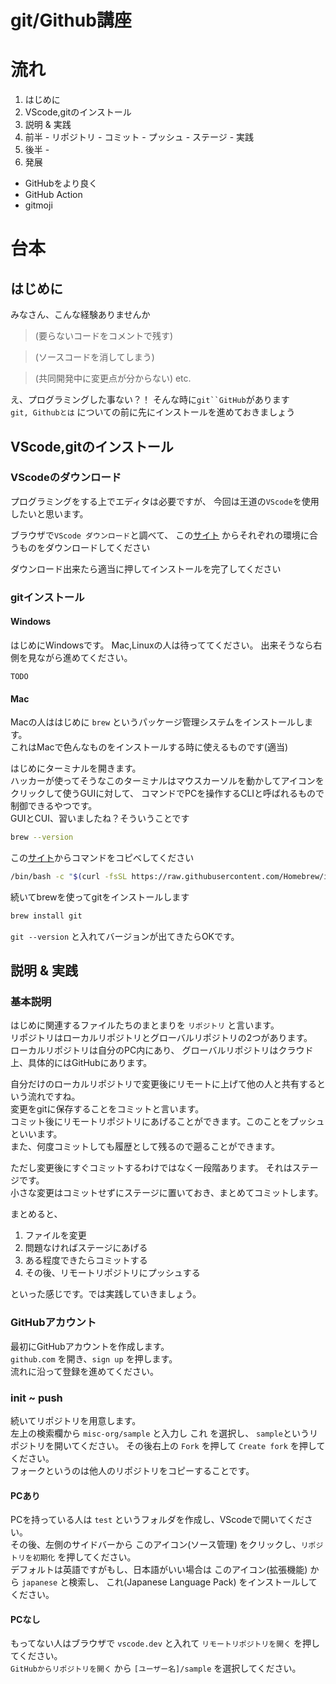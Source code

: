 # git/Github講座

# 流れ
1. はじめに
2. VScode,gitのインストール
3. 説明 & 実践
  1. 前半
    - リポジトリ
    - コミット
    - プッシュ
    - ステージ
    - 実践
  2. 後半
    - 
4. 発展
  - GitHubをより良く
  - GitHub Action
  - gitmoji


# 台本
## はじめに
みなさん、こんな経験ありませんか

> (要らないコードをコメントで残す)

> (ソースコードを消してしまう)

> (共同開発中に変更点が分からない) etc.

え、プログラミングした事ない？！
そんな時に`git``GitHub`があります  
`git, Githubとは` についての前に先にインストールを進めておきましょう

## VScode,gitのインストール
### VScodeのダウンロード
プログラミングをする上でエディタは必要ですが、
今回は王道の`VScode`を使用したいと思います。

ブラウザで`VScode ダウンロード`と調べて、
この[サイト](https://code.visualstudio.com/download)
からそれぞれの環境に合うものをダウンロードしてください

ダウンロード出来たら適当に押してインストールを完了してください

### gitインストール
#### Windows
はじめにWindowsです。
Mac,Linuxの人は待っててください。
出来そうなら右側を見ながら進めてください。

`TODO`

#### Mac
Macの人ははじめに `brew` というパッケージ管理システムをインストールします。  
これはMacで色んなものをインストールする時に使えるものです(適当)  

はじめにターミナルを開きます。  
ハッカーが使ってそうなこのターミナルはマウスカーソルを動かしてアイコンをクリックして使うGUIに対して、
コマンドでPCを操作するCLIと呼ばれるもので制御できるやつです。  
GUIとCUI、習いましたね？そういうことです

```zsh
brew --version
```
この[サイト](https://brew.sh)からコマンドをコピべしてください  
```zsh
/bin/bash -c "$(curl -fsSL https://raw.githubusercontent.com/Homebrew/install/HEAD/install.sh)"
```
続いてbrewを使ってgitをインストールします
```zsh
brew install git
```
`git --version` と入れてバージョンが出てきたらOKです。

## 説明 & 実践
### 基本説明
はじめに関連するファイルたちのまとまりを `リポジトリ` と言います。  
リポジトリはローカルリポジトリとグローバルリポジトリの2つがあります。  
ローカルリポジトリは自分のPC内にあり、
グローバルリポジトリはクラウド上、具体的にはGitHubにあります。

自分だけのローカルリポジトリで変更後にリモートに上げて他の人と共有するという流れですね。  
変更をgitに保存することをコミットと言います。  
コミット後にリモートリポジトリにあげることができます。このことをプッシュといいます。  
また、何度コミットしても履歴として残るので遡ることができます。

ただし変更後にすぐコミットするわけではなく一段階あります。
それはステージです。  
小さな変更はコミットせずにステージに置いておき、まとめてコミットします。  

まとめると、
1. ファイルを変更
2. 問題なければステージにあげる
3. ある程度できたらコミットする
4. その後、リモートリポジトリにプッシュする

といった感じです。では実践していきましょう。  

### GitHubアカウント
最初にGitHubアカウントを作成します。  
`github.com` を開き、`sign up` を押します。  
流れに沿って登録を進めてください。  


### init ~ push
続いてリポジトリを用意します。  
左上の検索欄から `misc-org/sample` と入力し これ を選択し、
`sample`というリポジトリを開いてください。
その後右上の `Fork` を押して `Create fork` を押してください。  
フォークというのは他人のリポジトリをコピーすることです。

#### PCあり
PCを持っている人は `test` というフォルダを作成し、VScodeで開いてください。  
その後、左側のサイドバーから このアイコン(ソース管理) をクリックし、`リポジトリを初期化` を押してください。  
デフォルトは英語ですがもし、日本語がいい場合は このアイコン(拡張機能) から `japanese` と検索し、
これ(Japanese Language Pack) をインストールしてください。

#### PCなし
もってない人はブラウザで `vscode.dev` と入れて `リモートリポジトリを開く` を押してください。  
`GitHubからリポジトリを開く` から `[ユーザー名]/sample` を選択してください。
